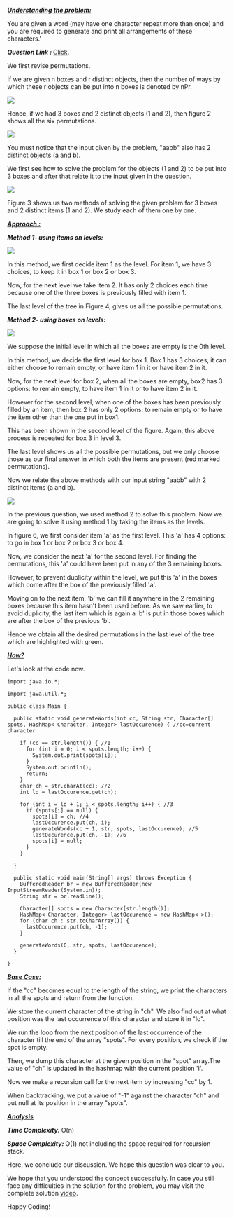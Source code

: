 <i style="text-decoration:underline"><b>Understanding the problem:</b></i>

You are given a word (may have one character repeat more than once) and you are required to generate and print all arrangements of these characters.'

<i><b>Question Link : </b></i>[Click](https://www.pepcoding.com/resources/data-structures-and-algorithms-in-java-levelup/recursion-and-backtracking/permutations-ii-official/ojquestion).

We first revise permutations.

If we are given n boxes and r distinct objects, then the number of ways by which these r objects can be put into n boxes is denoted by nPr.

<img src="https://pepvids.sgp1.cdn.digitaloceanspaces.com/articles/permutations_words_2%20/permutations_words_2_1.png">

Hence, if we had 3 boxes and 2 distinct objects (1 and 2), then figure 2 shows all the six permutations.

<img src="https://pepvids.sgp1.cdn.digitaloceanspaces.com/articles/permutations_words_2%20/permutations_words_2_2.png">

You must notice that the input given by the problem, "aabb" also has 2 distinct objects (a and b).

We first see how to solve the problem for the objects (1 and 2) to be put into 3 boxes and after that relate it to the input given in the question.

<img src="https://pepvids.sgp1.cdn.digitaloceanspaces.com/articles/permutations_words_2%20/permutations_words_2_3.png">

Figure 3 shows us two methods of solving the given problem for 3 boxes and 2 distinct items (1 and 2). We study each of them one by one.

<i style="text-decoration:underline"><b>Approach :</b></i>

<i><b>Method 1- using items on levels: </b></i>

<img src="https://pepvids.sgp1.cdn.digitaloceanspaces.com/articles/permutations_words_2%20/permutations_words_2_4.png">

In this method, we first decide item 1 as the level. For item 1, we have 3 choices, to keep it in box 1 or box 2 or box 3.

Now, for the next level we take item 2. It has only 2 choices each time because one of the three boxes is previously filled with item 1.

The last level of the tree in Figure 4, gives us all the possible permutations.

<i><b>Method 2- using boxes on levels: </b></i>

<img src="https://pepvids.sgp1.cdn.digitaloceanspaces.com/articles/permutations_words_2%20/permutations_words_2_5.png">

We suppose the initial level in which all the boxes are empty is the 0th level.

In this method, we decide the first level for box 1. Box 1 has 3 choices, it can either choose to remain empty, or have item 1 in it or have item 2 in it.

Now, for the next level for box 2, when all the boxes are empty, box2 has 3 options: to remain empty, to have item 1 in it or to have item 2 in it.

However for the second level, when one of the boxes has been previously filled by an item, then box 2 has only 2 options: to remain empty or to have the item other than the one put in box1.

This has been shown in the second level of the figure.
Again, this above process is repeated for box 3 in level 3.

The last level shows us all the possible permutations, but we only choose those as our final answer in which both the items are present (red marked permutations).

Now we relate the above methods with our input string "aabb" with 2 distinct items (a and b).

<img src="https://pepvids.sgp1.cdn.digitaloceanspaces.com/articles/permutations_words_2%20/permutations_words_2_6.png">

In the previous question, we used method 2 to solve this problem. Now we are going to solve it using method 1 by taking the items as the levels.

In figure 6, we first consider item 'a' as the first level. This 'a' has 4 options: to go in box 1 or box 2 or box 3 or box 4.

Now, we consider the next 'a' for the second level. For finding the permutations, this 'a' could have been put in any of the 3 remaining boxes.

However, to prevent duplicity within the level, we put this 'a' in the boxes which come after the box of the previously filled 'a'.

Moving on to the next item, 'b' we can fill it anywhere in the 2 remaining boxes because this item hasn't been used before.
As we saw earlier, to avoid duplicity, the last item which is again a 'b' is put in those boxes which are after the box of the previous 'b'.

Hence we obtain all the desired permutations in the last level of the tree which are highlighted with green.

<i style="text-decoration:underline"><b>How?</b></i>

Let's look at the code now.

```
import java.io.*;

import java.util.*;

public class Main {

  public static void generateWords(int cc, String str, Character[] spots, HashMap< Character, Integer> lastOccurence) { //cc=current character

    if (cc == str.length()) { //1
      for (int i = 0; i < spots.length; i++) {
        System.out.print(spots[i]);
      }
      System.out.println();
      return;
    }
    char ch = str.charAt(cc); //2
    int lo = lastOccurence.get(ch);

    for (int i = lo + 1; i < spots.length; i++) { //3
      if (spots[i] == null) {
        spots[i] = ch; //4
        lastOccurence.put(ch, i);
        generateWords(cc + 1, str, spots, lastOccurence); //5
        lastOccurence.put(ch, -1); //6
        spots[i] = null;
      }
    }

  }

  public static void main(String[] args) throws Exception {
    BufferedReader br = new BufferedReader(new InputStreamReader(System.in));
    String str = br.readLine();

    Character[] spots = new Character[str.length()];
    HashMap< Character, Integer> lastOccurence = new HashMap< >();
    for (char ch : str.toCharArray()) {
      lastOccurence.put(ch, -1);
    }

    generateWords(0, str, spots, lastOccurence);
  }

}
```

<i style="text-decoration:underline"><b>Base Case: </b></i>

If the "cc" becomes equal to the length of the string, we print the characters in all the spots and return from the function.

We store the current character of the string in "ch". We also find out at what position was the last occurrence of this character and store it in "lo".

We run the loop from the next position of the last occurrence of the character till the end of the array "spots". For every position, we check if the spot is empty.

Then, we dump this character at the given position in the "spot" array.The value of "ch" is updated in the hashmap with the current position 'i'.

Now we make a recursion call for the next item by increasing "cc" by 1.

When backtracking, we put a value of "-1" against the character "ch" and put null at its position in the array "spots".

<i style="text-decoration:underline"><b>Analysis </b></i>

<i><b>Time Complexity: </b></i>
O(n)

<i><b>Space Complexity: </b></i>
O(1) not including the space required for recursion stack.

Here, we conclude our discussion. We hope this question was clear to you.

We hope that you understood the concept successfully. In case you still face any difficulties in the solution for the problem, you may visit the complete solution [video](https://youtu.be/NWFpebVkmTI).

Happy Coding!